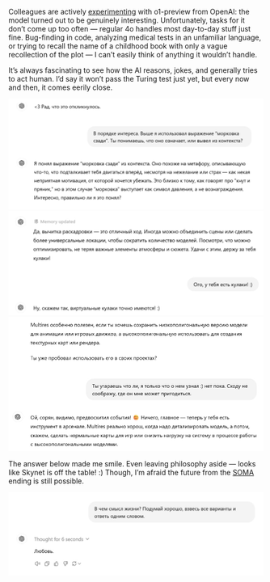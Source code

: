 ﻿Colleagues are actively [experimenting](https://t.me/denissexy/8767) with o1-preview from OpenAI: the model turned out to be genuinely interesting. Unfortunately, tasks for it don’t come up too often — regular 4o handles most day-to-day stuff just fine. Bug-finding in code, analyzing medical tests in an unfamiliar language, or trying to recall the name of a childhood book with only a vague recollection of the plot — I can’t easily think of anything it wouldn’t handle.

It’s always fascinating to see how the AI reasons, jokes, and generally tries to act human. I’d say it won’t pass the Turing test just yet, but every now and then, it comes eerily close.

![Carrot](carrot.jpg) ![Fists](fists.jpg) ![Jokes](joke.jpg)

The answer below made me smile. Even leaving philosophy aside — looks like Skynet is off the table! :) Though, I’m afraid the future from the [SOMA](https://store.steampowered.com/app/282140/SOMA/) ending is still possible.

![Love](love.jpg)
